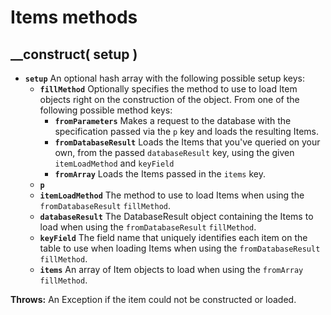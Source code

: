 # Items methods

## \_\_construct\( setup \) <a id="__construct"></a>

* **`setup`** An optional hash array with the following possible setup keys:
  * **`fillMethod`** Optionally specifies the method to use to load Item objects right on the construction of the object. From one of the following possible method keys:
    * **`fromParameters`** Makes a request to the database with the specification passed via the `p` key and loads the resulting Items.
    * **`fromDatabaseResult`** Loads the Items that you've queried on your own, from the passed `databaseResult` key, using the given `itemLoadMethod` and `keyField`
    * **`fromArray`** Loads the Items passed in the `items` key.
  * **`p`**
  * **`itemLoadMethod`** The method to use to load Items when using the `fromDatabaseResult` `fillMethod`.
  * **`databaseResult`** The DatabaseResult object containing the Items to load when using the `fromDatabaseResult` `fillMethod`.
  * **`keyField`** The field name that uniquely identifies each item on the table to use when loading Items when using the `fromDatabaseResult` `fillMethod`.
  * **`items`** An array of Item objects to load when using the `fromArray` `fillMethod`.

**Throws:** An Exception if the item could not be constructed or loaded.

